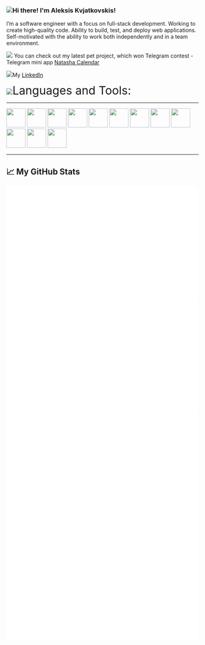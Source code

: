 ### <img src = "https://raw.githubusercontent.com/MartinHeinz/MartinHeinz/master/wave.gif" width = 30px>Hi there! I'm Aleksis Kvjatkovskis!

I’m a software engineer with a focus on full-stack development. Working to create high-quality code. Ability to build, test, and deploy web applications. Self-motivated with the ability to work both independently and in a team environment.


<img src="https://media.tenor.com/DloYoakaD_UAAAAi/backhand-index-pointing-right-joypixels.gif" width="30px"> You can check out my latest pet project, which won Telegram contest - Telegram mini app <a href="https://github.com/dordje21/WomensCalendar-Natasha" target="_blank">Natasha Calendar</a></div>

<img src="https://media3.giphy.com/media/W1NW6AaPglSMRnP2Qv/giphy.gif?cid=6c09b9522iqukk1b8xu3qgjggl3i3pb2v80bstjbe8ihays8&rid=giphy.gif&ct=s" width="30px">My <a href="https://www.linkedin.com/in/aleksis-kvjatkovskis/" target="_blank">LinkedIn</a></div>

<div style="font-size:30px"><img src="https://i.pinimg.com/originals/a8/07/4e/a8074e95d5f7f8d65205bb77e0546b63.gif" width="29px">Languages and Tools: </div>

---

<img src="https://cdn.worldvectorlogo.com/logos/c--4.svg" width="50" height="50"/> <img src="https://cdn.worldvectorlogo.com/logos/logo-javascript.svg" width="50" height="50"/> <img src="https://cdn.worldvectorlogo.com/logos/typescript.svg" width="50" height="50"/> <img src="https://cdn.worldvectorlogo.com/logos/mysql-3.svg"  width="50" height="50"/>  <img src="https://cdn.worldvectorlogo.com/logos/dot-net-core-7.svg" width="50" height="50"/> <img src="https://cdn.worldvectorlogo.com/logos/git.svg" width="50" height="50"/> <img src="https://cdn.worldvectorlogo.com/logos/angular-icon-1.svg" width="50" height="50"/> <img src="https://cdn.worldvectorlogo.com/logos/html-1.svg" width="50" height="50"/> <img src="https://cdn.worldvectorlogo.com/logos/css-3.svg" width="50" height="50"/> <img src="https://cdn.worldvectorlogo.com/logos/nodejs-2.svg" width="50" height="50"/> <img src="https://cdn.worldvectorlogo.com/logos/adobe-photoshop-2.svg" width="50" height="50"/> <img src="https://cdn.worldvectorlogo.com/logos/visual-studio-code-1.svg" width="50" height="50"/>

---


## &#x1f4c8; My GitHub Stats

![](https://raw.githubusercontent.com/AlexisKv/Statistic/master/generated/overview.svg#gh-dark-mode-only)
![](https://raw.githubusercontent.com/AlexisKv/Statistic/master/generated/overview.svg#gh-light-mode-only)
![](https://raw.githubusercontent.com/AlexisKv/Statistic/master/generated/languages.svg#gh-dark-mode-only)
![](https://raw.githubusercontent.com/AlexisKv/Statistic/master/generated/languages.svg#gh-light-mode-only)
